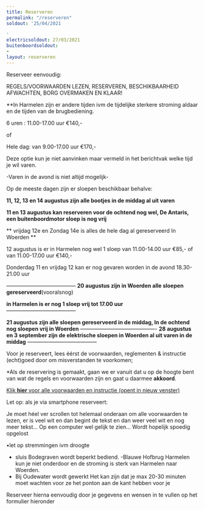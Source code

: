 ```yaml
---
title: Reserveren
permalink: "/reserveren"
soldout: '25/04/2021

'
electricsoldout: 27/03/2021
buitenboordsoldout:
- 
layout: reserveren
---
```



Reserveer eenvoudig:

REGELS/VOORWAARDEN LEZEN, RESERVEREN, BESCHIKBAARHEID AFWACHTEN, BORG OVERMAKEN EN KLAAR! 

**In Harmelen zijn er andere tijden ivm de tijdelijke sterkere stroming aldaar en de tijden van de brugbediening.

6 uren : 11.00-17.00 uur €140,-

 of 

Hele dag: van 9.00-17.00 uur €170,-

Deze optie kun je niet aanvinken maar vermeld in het berichtvak welke tijd je wil varen.


-Varen in de avond is niet altijd mogelijk-

Op de meeste dagen zijn er sloepen beschikbaar behalve:   


**11, 12, 13 en 14 augustus zijn alle bootjes in de middag al uit varen** 

**11 en 13 augustus kan reserveren voor de ochtend nog wel, De Antaris,  een buitenboordmotor sloep is nog vrij**
 
** vrijdag 12e en Zondag 14e is alles de hele dag al gereserveerd In Woerden **
 
12 augustus is er in Harmelen nog wel 1 sloep van 11.00-14.00 uur €85,-
of van 11.00-17.00 uur €140,-

Donderdag 11 en vrijdag 12 kan er nog gevaren worden in de avond 18.30-21.00 uur

—————————————
**20 augustus zijn in Woerden alle sloepen gereserveerd**(vooralsnog) 

**in Harmelen is er nog 1 sloep vrij tot 17.00 uur**  
—————————————

**21 augustus zijn alle sloepen gereserveerd in de middag,
In de ochtend nog sloepen vrij in Woerden**
——————————————-
**28 augustus en 3 september zijn de elektrische sloepen in Woerden al uit varen in de middag**
—————————————

Voor je reserveert, lees éérst de voorwaarden, reglementen & instructie (echt)goed door om misverstanden te voorkomen;

*Als de reservering is gemaakt, gaan we er vanuit dat u op de hoogte bent van wat de regels en voorwaarden zijn en gaat u daarmee **akkoord**.

[Klik **hier** voor alle voorwaarden en instructie (opent in nieuw venster)](http://descheepsjongens.nl/voorwaarden)

Let op: als je via smartphone reserveert: 

Je moet héel ver scrollen tot helemaal onderaan om alle voorwaarden te lezen, er is veel wit en dan begint de tekst en dan weer veel wit en nog meer tekst... Op een computer wel gelijk te zien... Wordt hopelijk spoedig opgelost

•let op stremmingen ivm droogte 
- sluis Bodegraven wordt beperkt bediend. 
-Blauwe Hofbrug Harmelen kun je niet onderdoor en de stroming is sterk van Harmelen naar Woerden. 
- Bij Oudewater wordt gewerkt Het kan zijn dat je max  20-30 minuten moet wachten voor ze het ponton aan de kant hebben voor je 

Reserveer hierna eenvoudig door je gegevens en wensen in te vullen op het formulier hieronder